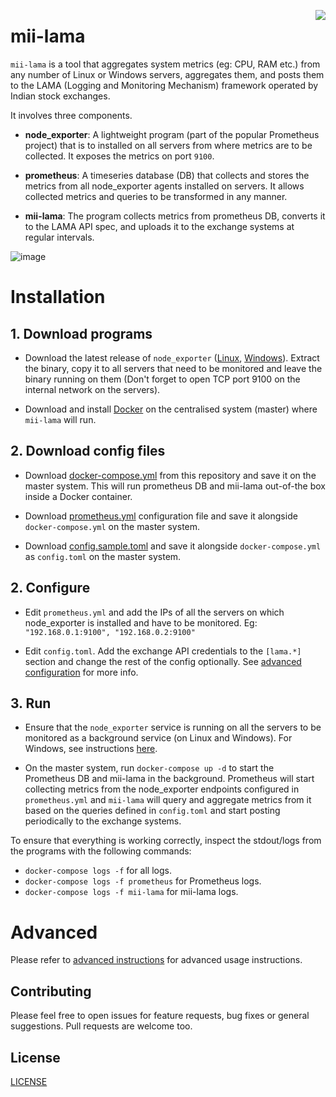 <a href="https://zerodha.tech"><img src="https://zerodha.tech/static/images/github-badge.svg" align="right" /></a>

# mii-lama

`mii-lama` is a tool that aggregates system metrics (eg: CPU, RAM etc.) from any number of Linux or Windows servers, aggregates them, and posts them to the LAMA (Logging and Monitoring Mechanism) framework operated by Indian stock exchanges.

It involves three components.

- **node_exporter**: A lightweight program (part of the popular Prometheus project) that is to installed on all servers from where metrics are to be collected. It exposes the metrics on port `9100`.

- **prometheus**: A timeseries database (DB) that collects and stores the metrics from all node_exporter agents installed on servers. It allows collected metrics and queries to be transformed in any manner.

- **mii-lama**: The program collects metrics from prometheus DB, converts it to the LAMA API spec, and uploads it to the exchange systems at regular intervals.

![image](https://github.com/zerodha/mii-lama/assets/5689132/bf4ba171-6b60-4cc4-82bf-3f1a0bc89dc5)

# Installation

## 1. Download programs

- Download the latest release of `node_exporter` ([Linux](https://prometheus.io/download/#node_exporter), [Windows](https://github.com/prometheus-community/windows_exporter/releases)). Extract the binary, copy it to all servers that need to be monitored and leave the binary running on them (Don't forget to open TCP port 9100 on the internal network on the servers).

- Download and install [Docker](https://www.docker.com/get-started/) on the centralised system (master) where `mii-lama` will run.

## 2. Download config files
- Download [docker-compose.yml](https://raw.githubusercontent.com/zerodha/mii-lama/main/deploy/docker-compose.yml) from this repository and save it on the master system. This will run prometheus DB and mii-lama out-of-the box inside a Docker container.

- Download [prometheus.yml](https://raw.githubusercontent.com/zerodha/mii-lama/main/deploy/prometheus/prometheus.yml) configuration file and save it alongside `docker-compose.yml` on the master system.

- Download [config.sample.toml](https://raw.githubusercontent.com/zerodha/mii-lama/main/config.sample.toml) and save it alongside `docker-compose.yml` as `config.toml` on the master system.


## 2. Configure

- Edit `prometheus.yml` and add the IPs of all the servers on which node_exporter is installed and have to be monitored. Eg: `"192.168.0.1:9100", "192.168.0.2:9100"`

- Edit `config.toml`. Add the exchange API credentials to the `[lama.*]` section and change the rest of the config optionally. See [advanced configuration](./docs/config.md) for more info.

## 3. Run
- Ensure that the `node_exporter` service is running on all the servers to be monitored as a background service (on Linux and Windows). For Windows, see instructions [here](https://github.com/prometheus-community/windows_exporter).

- On the master system, run `docker-compose up -d` to start the Prometheus DB and mii-lama in the background. Prometheus will start collecting metrics from the node_exporter endpoints configured in `prometheus.yml` and `mii-lama` will query and aggregate metrics from it based on the queries defined in `config.toml` and start posting periodically to the exchange systems.

To ensure that everything is working correctly, inspect the stdout/logs from the programs with the following commands:
- `docker-compose logs -f` for all logs.
- `docker-compose logs -f prometheus` for Prometheus logs.
- `docker-compose logs -f mii-lama` for mii-lama logs.


# Advanced

Please refer to [advanced instructions](./docs/advanced.md) for advanced usage instructions.

## Contributing

Please feel free to open issues for feature requests, bug fixes or general suggestions. Pull requests are welcome too.
## License

[LICENSE](./LICENSE)
